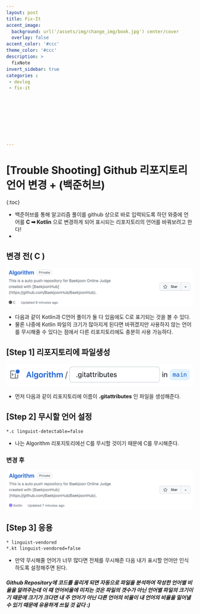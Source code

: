 ```yaml
---
layout: post
title: Fix-It
accent_image: 
  background: url('/assets/img/change_img/book.jpg') center/cover
  overlay: false
accent_color: '#ccc'
theme_color: '#ccc'
description: >
  fixNote
invert_sidebar: true
categories :
 - devlog
 - fix-it








---
```


# [Trouble Shooting] Github 리포지토리 언어 변경 + (백준허브)

{:toc}

- 백준허브를 통해 알고리즘 풀이를 github 상으로 바로 입력되도록 하던 와중에 언어를 **C  ➡ Kotlin** 으로 변경하게 되어 표시되는 리포지토리의 언어를 바꿔보려고 한다!
- 

## 변경 전( C )

![image-20230804095632170](../../../assets/img/blog/image-20230804095632170.png)

- 다음과 같이 Kotlin과 C언어 풀이가 둘 다 있음에도 C로 표기되는 것을 볼 수 있다.
- 물론 나중에 Kotlin 파일의 크기가 많아지게 된다면 바뀌겠지만 사용하지 않는 언어를 무시해줄 수 있다는 점에서 다른 리포지토리에도 충분히 사용 가능하다.



## [Step 1] 리포지토리에 파일생성

![image-20230804100015314](../../../assets/img/blog/image-20230804100015314.png)

- 먼저 다음과 같이 리포지토리에 이름이 **.gitattributes** 인 파일을 생성해준다.



## [Step 2] 무시할 언어 설정

```
*.c linguist-detectable=false
```

- 나는 Algorithm 리포지토리에선 C를 무시할 것이기 때문에 C를 무시해준다.

### 	변경 후 

![image-20230804100922240](../../../assets/img/blog/image-20230804100922240.png)



## [Step 3] 응용

```
* linguist-vendored
*.kt linguist-vendored=false
```

- 만약 무시해줄 언어가 너무 많다면 전체를 무시해준 다음 내가 표시할 언어만 인식하도록 설정해주면 된다.



##### Github Repository에 코드를 올리게 되면 자동으로 파일을 분석하여 작성한 언어별 비율을 알려주는데 이 때 언어비율에 미치는 것은 파일의 갯수가 아닌 언어별 파일의 크기이기 때문에 크기가 크다면 내 주 언어가 아닌 다른 언어의 비율이 내 언어의 비율을 밀어낼 수 있기 때문에 유용하게 쓰일 것 같다 :)